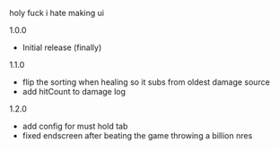 holy fuck i hate making ui

1.0.0
- Initial release (finally)

1.1.0
- flip the sorting when healing so it subs from oldest damage source
- add hitCount to damage log

1.2.0
- add config for must hold tab
- fixed endscreen after beating the game throwing a billion nres
